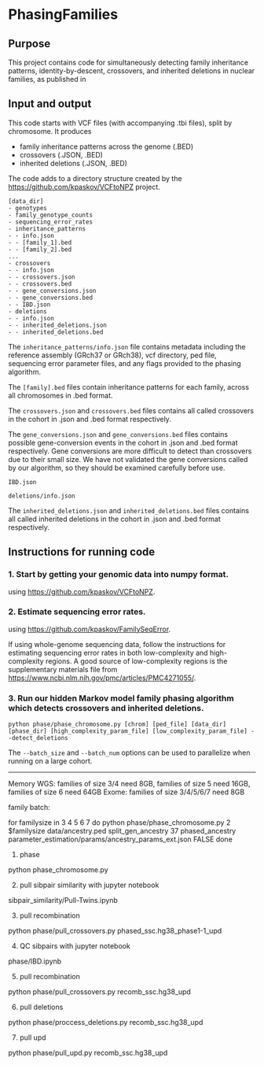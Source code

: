 # PhasingFamilies

## Purpose
This project contains code for simultaneously detecting family inheritance patterns, identity-by-descent, crossovers, and inherited deletions in nuclear families, as published in

## Input and output
This code starts with VCF files (with accompanying .tbi files), split by chromosome. It produces 
- family inheritance patterns across the genome (.BED)
- crossovers (.JSON, .BED)
- inherited deletions (.JSON, .BED)

The code adds to a directory structure created by the https://github.com/kpaskov/VCFtoNPZ project.

```
[data_dir]
- genotypes
- family_genotype_counts
- sequencing_error_rates
- inheritance_patterns
- - info.json
- - [family_1].bed
- - [family_2].bed
...
- crossovers
- - info.json
- - crossovers.json
- - crossovers.bed
- - gene_conversions.json
- - gene_conversions.bed
- - IBD.json
- deletions
- - info.json
- - inherited_deletions.json
- - inherited_deletions.bed
```

The `inheritance_patterns/info.json` file contains metadata including the reference assembly (GRch37 or GRch38), vcf directory, ped file, sequencing error parameter files, and any flags provided to the phasing algorithm.

The `[family].bed` files contain inheritance patterns for each family, across all chromosomes in .bed format.

The `crossovers.json` and `crossovers.bed` files contains all called crossovers in the cohort in .json and .bed format respectively.

The `gene_conversions.json` and `gene_conversions.bed` files contains possible gene-conversion events in the cohort in .json and .bed format respectively. Gene conversions are more difficult to detect than crossovers due to their small size. We have not validated the gene conversions called by our algorithm, so they should be examined carefully before use.

`IBD.json`

`deletions/info.json`

The `inherited_deletions.json` and `inherited_deletions.bed` files contains all called inherited deletions in the cohort in .json and .bed format respectively.

## Instructions for running code

### 1. Start by getting your genomic data into numpy format.
using https://github.com/kpaskov/VCFtoNPZ. 

### 2. Estimate sequencing error rates.
using https://github.com/kpaskov/FamilySeqError.

If using whole-genome sequencing data, follow the instructions for estimating sequencing error rates in both low-complexity and high-complexity regions. A good source of low-complexity regions is the supplementary materials file from https://www.ncbi.nlm.nih.gov/pmc/articles/PMC4271055/.

### 3. Run our hidden Markov model family phasing algorithm which detects crossovers and inherited deletions.

```
python phase/phase_chromosome.py [chrom] [ped_file] [data_dir] [phase_dir] [high_complexity_param_file] [low_complexity_param_file] --detect_deletions
```

The `--batch_size` and `--batch_num` options can be used to parallelize when running on a large cohort.

---------------------------------------------------------------------------------------------------------

Memory
WGS: families of size 3/4 need 8GB, families of size 5 need 16GB, families of size 6 need 64GB
Exome: families of size 3/4/5/6/7 need 8GB

family batch:

for familysize in 3 4 5 6 7
do
   python phase/phase_chromosome.py 2 $familysize data/ancestry.ped split_gen_ancestry 37 phased_ancestry parameter_estimation/params/ancestry_params_ext.json FALSE
done

1. phase

python phase_chromosome.py

2. pull sibpair similarity with jupyter notebook

sibpair_similarity/Pull-Twins.ipynb

3. pull recombination

python phase/pull_crossovers.py phased_ssc.hg38_phase1-1_upd

4. QC sibpairs with jupyter notebook

phase/IBD.ipynb

5. pull recombination

python phase/pull_crossovers.py recomb_ssc.hg38_upd

6. pull deletions

python phase/proccess_deletions.py recomb_ssc.hg38_upd

7. pull upd

python phase/pull_upd.py recomb_ssc.hg38_upd

